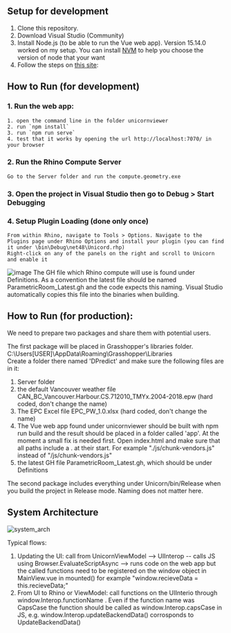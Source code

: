 ## Setup for development
1. Clone this repository.
2. Download Visual Studio (Community)
3. Install Node.js (to be able to run the Vue web app). Version 15.14.0 worked on my setup. You can install [NVM](https://dev.to/skaytech/how-to-install-node-version-manager-nvm-for-windows-10-4nbi) to help you choose the version of node that your want
4. Follow the steps on [this site](https://developer.rhino3d.com/guides/rhinocommon/installing-tools-windows/): 

## How to Run (for development)
### 1. Run the web app: 
    1. open the command line in the folder unicornviewer
    2. run `npm install`
    3. run `npm run serve`
    4. test that it works by opening the url http://localhost:7070/ in your browser
### 2. Run the Rhino Compute Server
    Go to the Server folder and run the compute.geometry.exe
### 3. Open the project in Visual Studio then go to Debug > Start Debugging
### 4. Setup Plugin Loading (done only once)
    From within Rhino, navigate to Tools > Options. Navigate to the Plugins page under Rhino Options and install your plugin (you can find it under \bin\Debug\net48\Unicord.rhp) 
    Right-click on any of the panels on the right and scroll to Unicorn and enable it
![image](https://github.com/abuzreq/Unicorn/assets/6095126/8ebafad6-e266-458c-bbaf-e2119b14cd69)
The GH file which Rhino compute will use is found under Definitions. As a convention the latest file should be named ParametricRoom_Latest.gh and the code expects this naming. Visual Studio automatically copies this file into the binaries when building.

## How to Run (for production):
We need to prepare two packages and share them with potential users. 

The first package will be placed in Grasshopper's libraries folder.
C:\Users\[USER]\AppData\Roaming\Grasshopper\Libraries\
Create a folder there named 'DPredict' and make sure the following files are in it:
1.  Server folder
2.  the default Vancouver weather file CAN_BC_Vancouver.Harbour.CS.712010_TMYx.2004-2018.epw (hard coded, don't change the name)
3.  The EPC Excel file EPC_PW_1.0.xlsx (hard coded, don't change the name)
4.  The Vue web app found under unicornviewer should be built with npm run build and the result should be placed in a folder called 'app'. At the moment a small fix is needed first. Open index.html and make sure that all paths include a . at their start. For example "./js/chunk-vendors.js" instead of "/js/chunk-vendors.js"
5. the latest GH file ParametricRoom_Latest.gh, which should be under Definitions

The second package includes everything under Unicorn/bin/Release when you build the project in Release mode. Naming does not matter here.


## System Architecture
![system_arch](https://github.com/user-attachments/assets/abc5f7d5-f26d-4527-903d-8738bcbacee2)

Typical flows:
1) Updating the UI: call from UnicornViewModel --> UIInterop -- calls JS using Browser.EvaluateScriptAsync -->  runs code on the web app but the called functions need to be registered on the window object in MainView.vue in mounted() for example "window.recieveData = this.recieveData;" 
2) From UI to Rhino or ViewModel: call functions on the UIInterio through window.Interop.functionName . Even if the function name was CapsCase the function should be called as window.Interop.capsCase in JS, e.g. window.Interop.updateBackendData() corrosponds to UpdateBackendData()


